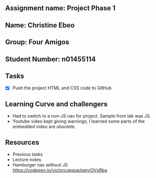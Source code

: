 ## Assignment name: Project Phase 1
## Name: Christine Ebeo
## Group: Four Amigos
## Student Number: n01455114

## Tasks
- [x] Push the project HTML and CSS  code to GitHub

## Learning Curve and challengers
- Had to switch to a non-JS nav for project. Sample from lab was JS.
- Youtube video kept giving warnings, I learned some parts of the embedded video are obsolete.

## Resources
- Previous tasks
- Lecture notes
- Hamburger nav without JS https://codepen.io/victorcopque/pen/OVxRbq

